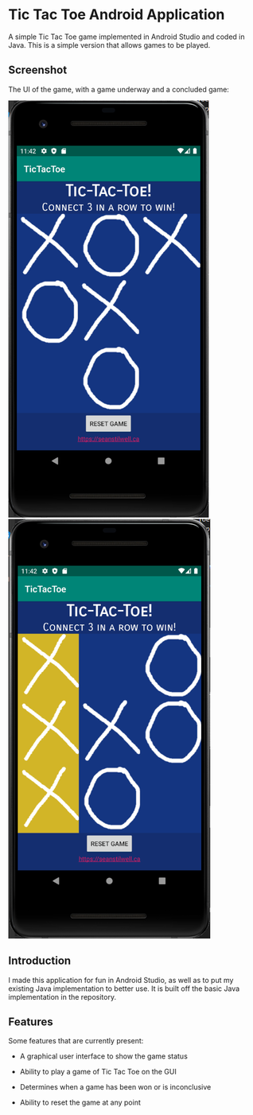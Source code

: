 # Tic Tac Toe Android Application

A simple Tic Tac Toe game implemented in Android Studio and coded in Java. This is a simple version that allows games to be played.

## Screenshot

The UI of the game, with a game underway and a concluded game:

![Image of Windows Form](images/Capture.PNG)
![Image of Windows Form](images/Capture2.PNG)

## Introduction

I made this application for fun in Android Studio, as well as to put my existing Java implementation to better use. It is built off the basic Java implementation in the repository.

## Features

Some features that are currently present:

* A graphical user interface to show the game status

* Ability to play a game of Tic Tac Toe on the GUI

* Determines when a game has been won or is inconclusive

* Ability to reset the game at any point